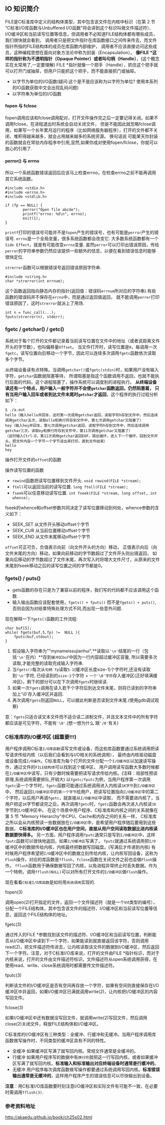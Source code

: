 ## IO 知识简介 

FILE是C标准库中定义的结构体类型，其中包含该文件在内核中标识（在第 2 节 “C标准I/O库函数与Unbuffered I/O函数”将会讲到这个标识叫做文件描述符）、
I/O缓冲区和当前读写位置等信息，但调用者不必知道FILE结构体都有哪些成员，我们很快就会看到，
调用者只是把文件指针在库函数接口之间传来传去，而文件指针所指的FILE结构体的成员在库函数内部维护，
调用者不应该直接访问这些成员，这种编程思想在面向对象方法论中称为封装（Encapsulation）。
**像FILE *这样的指针称为不透明指针（Opaque Pointer）或者叫句柄（Handle）**，(这个概念实在太常用了,一定要理解)
FILE *指针就像一个把手（Handle），抓住这个把手就可以打开门或抽屉，但用户只能抓这个把手，而不能直接抓门或抽屉。


 - 以字节为单位的I/O函数(疑问:这个是不是应该称为以字符为单位? 使用本系列的IO函数获取中文会出现乱码问题)
 - 以字符串为单位的I/O函数

#### fopen 与 fclose

fopen调用应该和fclose调用配对，打开文件操作完之后一定要记得关闭。如果不调用fclose，在进程退出时系统会自动关闭文件，
但是不能因此就忽略fclose调用，如果写一个长年累月运行的程序（比如网络服务器程序），打开的文件都不关闭，堆积得越来越多，就会占用越来越多的系统资源。
换句话说 可能某天你封装的函数就会在常驻内存程序中引用,显然,如果你成对使用fopen/fclose，你就可以放心的引用了.

#### perror() 与 errno

所以一个系统函数错误返回后应该马上检查errno，在检查errno之前不能再调用其它系统函数。
    
    #include <stdio.h>
    #include <errno.h>
    #include <stdlib.h>
     
    if (fp == NULL) {
            perror("Open file abcde");
            printf("errno: %d\n", errno);
            exit(1);
    }
    
`printf`打印的错误号可能并不是`fopen`产生的错误号，也有可能是`perror`产生的错误号.
`errno`是一个全局变量，很多系统函数都会改变它.
大多数系统函数都有一个`Side Effect`，就是有可能改变`errno`变量.
虽然`perror`可以打印出错误原因，传给`perror`的字符串参数仍然应该提供一些额外的信息，以便在看到错误信息时能够很快定位.

`strerror`函数可以根据错误号返回错误原因字符串.

    #include <string.h>
    char *strerror(int errnum);
    
这个函数返回指向静态内存的指针(返回值：错误码`errnum`所对应的字符串).有些函数的错误码并不保存在`errno`中，而是通过返回值返回，
就不能调用`perror`打印错误原因了，这时`strerror`就派上了用场.

    int n = func_call(...);
    fputs(strerror(n), stderr);
    
### fgetc / getchar() / getc()

系统对于每个打开的文件都记录着当前读写位置在文件中的地址（或者说距离文件开头的字节数），也叫偏移量`Offset`。
当文件打开时，读写位置是`0`，每调用一次`fgetc`，读写位置向后移动一个字节，因此可以连续多次调用`fgetc`函数依次读取多个字节。

从终端设备读有点特殊。当调用`getchar()`或`fgetc(stdin)`时，如果用户没有输入字符，`getchar`函数就阻塞等待，
所谓阻塞是指这个函数调用不返回，也就不能执行后面的代码，这个进程阻塞了，操作系统可以调度别的进程执行。
**从终端设备读还有一个特点，用户输入一般字符并不会使`getchar`函数返回，仍然阻塞着，
只有当用户输入回车或者到达文件末尾时`getchar`才返回**。这个程序的执行过程分析如下：

    $ ./a.out
    hello（输入hello并回车，这时第一次调用getchar返回，读取字符h存到文件中，然后连续调用getchar五次，读取ello和换行符存到文件中，第七次调用getchar又阻塞了）
    hey（输入hey并回车，第七次调用getchar返回，读取字符h存到文件中，然后连续调用getchar三次，读取ey和换行符存到文件中，第11次调用getchar又阻塞了）
    （这时输入Ctrl-D，第11次调用getchar返回EOF，跳出循环，进入下一个循环，回到文件开头，把文件内容一个字节一个字节读出来打印，直到文件结束）
    hello
    hey

操作打开文件的`offset`的函数

操作读写位置的函数

 - `rewind`函数把读写位置移到文件开头. `void rewind(FILE *stream);`
 - `ftell`可以返回当前的读写位置. `long ftell(FILE *stream);`
 - `fseek`可以任意移动读写位置. `int fseek(FILE *stream, long offset, int whence);`

fseek的whence和offset参数共同决定了读写位置移动到何处，whence参数的含义如下：

 - SEEK_SET  从文件开头移动offset个字节
 - SEEK_CUR  从当前位置移动offset个字节
 - SEEK_END  从文件末尾移动offset个字节

`offset`可正可负，负值表示向前（向文件开头的方向）移动，
正值表示向后（向文件末尾的方向）移动，如果向前移动的字节数超过了文件开头则出错返回，
如果向后移动的字节数超过了文件末尾，再次写入时将增大文件尺寸，从原来的文件末尾到fseek移动之后的读写位置之间的字节都是0。        

### fgets() / puts()
        
 - gets函数的存在只是为了兼容以前的程序，我们写的代码都不应该调用这个函数. 
 - 输入输出函数应该配套使用，`fgets() + fputs()` 而不是`fgets() + puts()`,否则会因为对结束特殊处理方式不同,而出现一些意外问题.
 
现在解释一下`fgets()`函数的工作流程:

    char buf[5];
    while( fgets(buf,5,fp) !=  NULL ){
        fputs(buf,stdout);
    }

 1. 假设输入字符串为""mynameissujianhui",**读取以`'\n'`结尾的一行（包括`'\n'`在内）**存到`缓冲区buf`中因为一行内容超过缓冲区容量,
    所以需要多次读取,才能完整的读取完成输入字符串.
 1. 当`fgets()`每次从`句柄 fp`读取`5-1`(缓冲区长度size-1)个字符时,还没有读取到`'\n'`字符,
    已经读到的`size-1`个字符 + `一个'\0'字符`存入缓冲区(正好填满缓冲区)，剩下的部分可以在下次调用`fgets`时继续读.
 1. 如果一次`fgets`调用在读入若干个字符后到达文件末尾，则将已读到的字符串加上'\0'存入缓冲区并返回.
 1. 再次调用`fgets`则返回`NULL`，可以据此判断是否读到文件末尾.(使用gdb调试观察)
 
 
意：`fgets`只适合读文本文件而不适合读二进制文件，并且文本文件中的所有字符都应该是可见字符，不能有`'\0'`.(想一想为什么 跟`'/0'`有关)

### C标准库的I/O缓冲区 (超重要!!!)

用户程序调用C标准`I/O库函数`读写文件或设备，而这些库函数要通过系统调用把读写请求传给内核（以后我们会看到与I/O相关的系统调用），
最终由内核驱动磁盘或设备完成`I/O操作`。C标准库为每个打开的文件分配一个`I/O缓冲区`以加速读写操作，通过文件的`FILE结构体`可以找到这个缓冲区，
用户调用读写函数大多数时候都在`I/O缓冲区`中读写，只有少数时候需要把读写请求传给内核。(注释：局部性预读原理,系统调用需要排队,开销大)
以`fgetc/fputc`为例，当用户程序第一次调用`fgetc`读一个字节时，`fgetc`函数可能通过系统调用进入内核读`1K字节`到`I/O缓冲区`中，
然后返回`I/O缓冲区`中的`第一个字节`给用户，把读写位置指向`I/O缓冲区`中的第二个字符，以后用户再调`fgetc`，就直接从`I/O缓冲区`中读取，
而不需要进内核了，当用户把这`1K`字节都读完之后，再次调用`fgetc`时，`fgetc`函数会再次进入内核读`1K`字节到`I/O`缓冲区中。
在这个场景中用户程序、C标准库和内核之间的关系就像在第 5 节 “Memory Hierarchy”中CPU、Cache和内存之间的关系一样，
C标准库之所以会从内核预读一些数据放在`I/O缓冲区`中，是希望用户程序随后要用到这些数据，
**C标准库的I/O缓冲区也在用户空间，直接从用户空间读取数据比进内核读数据要快得多。**
另一方面，用户程序调用`fputc`通常只是写到`I/O缓冲区`中，这样`fputc`函数可以很快地返回，如果`I/O缓冲区`写满了，
`fputc`就通过系统调用把`I/O`缓冲区中的数据传给内核，内核最终把数据写回磁盘。(写满后才传递到内核)
有时候用户程序希望把`I/O`缓冲区中的数据立刻传给内核，让内核写回设备，这称为`Flush`操作，对应的库函数是`fflush`，`fclose`函数在关闭文件之前也会做`Flush`操作。
`fflush`函数用于确保数据写回了内核，以免进程异常终止时丢失数据。作为一个特例，调用`fflush(NULL)`可以对所有打开文件的`I/O缓冲区`做`Flush`操作。


现在看看`C标准I/O库函数`是如何用`系统调用`实现的.

fopen(3)

调用open(2)打开指定的文件，返回一个文件描述符（就是一个int类型的编号），分配一个FILE结构体，其中包含该文件的描述符、I/O缓冲区和当前读写位置等信息，返回这个FILE结构体的地址。

fgetc(3)

通过传入的FILE *参数找到该文件的描述符、I/O缓冲区和当前读写位置，判断能否从I/O缓冲区中读到下一个字符，如果能读到就直接返回该字符，否则调用read(2)，把文件描述符传进去，让内核读取该文件的数据到I/O缓冲区，然后返回下一个字符。注意，对于C标准I/O库来说，打开的文件由FILE *指针标识，而对于内核来说，打开的文件由文件描述符标识，文件描述符从open系统调用获得，在使用read、write、close系统调用时都需要传文件描述符。

fputc(3)

判断该文件的I/O缓冲区是否有空间再存放一个字符，如果有空间则直接保存在I/O缓冲区中并返回，如果I/O缓冲区已满就调用write(2)，让内核把I/O缓冲区的内容写回文件。

fclose(3)

如果I/O缓冲区中还有数据没写回文件，就调用write(2)写回文件，然后调用close(2)关闭文件，释放FILE结构体和I/O缓冲区。


C标准库的I/O缓冲区有三种类型：全缓冲、行缓冲和无缓冲。当用户程序调用库函数做写操作时，不同类型的缓冲区具有不同的特性。

 - 全缓冲 如果缓冲区写满了就写回内核。常规文件通常是全缓冲的。
 - 行缓冲 如果用户程序写的数据中有`换行符`就把这一行写回内核，或者如果缓冲区写满了就写回内核。**标准输入和标准输出对应终端设备时通常是行缓冲的**。
 - 无缓冲 用户程序每次调库函数做写操作都要通过系统调用写回内核。**标准错误输出通常是无缓冲的**，这样用户程序产生的错误信息可以尽快输出到设备。
 
**注意**：用C标准I/O库函数要时刻注意I/O缓冲区和实际文件有可能不一致，在必要时需调用`fflush(3)`. 
      
### 参考资料地址

http://akaedu.github.io/book/ch25s02.html